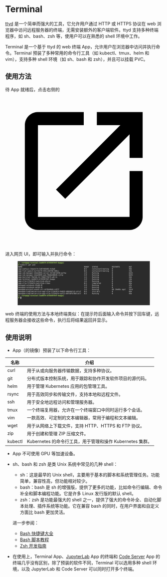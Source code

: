 # Terminal

<a target="_blank" rel="noopener noreferrer" href="https://github.com/tsl0922/ttyd">ttyd</a> 是一个简单而强大的工具，它允许用户通过 HTTP 或 HTTPS 协议在 web 浏览器中访问远程服务器的终端，无需安装额外的客户端软件。ttyd 支持多种终端程序，如 sh、bash、zsh 等，使用户可以在熟悉的 shell 环境中工作。

Terminal 是一个基于 ttyd 的 web 终端 App，允许用户在浏览器中访问并执行命令。Terminal 预装了多种常用的命令行工具（如 kubectl、tmux、helm 和 vim），支持多种 shell 环境（如 sh、bash 和 zsh），并且可以挂载 PVC。

## 使用方法

待 App 就绪后，点击右侧的 <span class="twemoji"><svg class="MuiSvgIcon-root MuiSvgIcon-colorPrimary MuiSvgIcon-fontSizeMedium css-jxtyyz" focusable="false" aria-hidden="true" viewBox="0 0 24 24" data-testid="OpenInNewIcon"><path d="M19 19H5V5h7V3H5c-1.11 0-2 .9-2 2v14c0 1.1.89 2 2 2h14c1.1 0 2-.9 2-2v-7h-2zM14 3v2h3.59l-9.83 9.83 1.41 1.41L19 6.41V10h2V3z"></path></svg></span> 进入网页 UI，即可输入并执行命令：

<figure class="screenshot">
  <img alt="ui-terminal" src="../assets/app/terminal/terminal.png" />
</figure>

web 终端的使用方法与本地终端类似：在提示符后面输入命令并按下回车键，远程服务器会接收这些命令，执行后将结果返回并显示。

## 使用说明

* App（的镜像）预装了以下命令行工具：

| 名称    | 介绍                                                      |
| ------- | --------------------------------------------------------- |
| curl    | 用于从或向服务器传输数据，支持多种协议。                  |
| git     | 分布式版本控制系统，用于跟踪和协作开发软件项目的源代码。  |
| helm    | 用于管理 Kubernetes 应用的包管理工具。                    |
| rsync   | 用于高效同步和传输文件，支持本地和远程文件。              |
| ssh     | 用于安全地远程访问和管理服务器。                          |
| tmux    | 一个终端复用器，允许在一个终端窗口中同时运行多个会话。    |
| vim     | 一款高效、可定制的文本编辑器，常用于编程和文本编辑。      |
| wget    | 用于从网络上下载文件，支持 HTTP、HTTPS 和 FTP 协议。      |
| zip     | 用于创建和管理 ZIP 压缩文件。                             |
| kubectl | Kubernetes 的命令行工具，用于管理和操作 Kubernetes 集群。 |

* App 不可使用 GPU 等加速设备。
* sh、bash 和 zsh 是类 Unix 系统中常见的几种 shell：

    * sh：这是最早的 Unix shell，主要用于基本的脚本和系统管理任务。功能简单，兼容性高，但功能相对较少。
    * bash：bash 是 sh 的增强版，提供了更多的功能，比如命令行编辑、命令补全和脚本编程功能。它是许多 Linux 发行版的默认 shell。
    * zsh：zsh 是功能最强大的 shell 之一，提供了强大的命令补全、自动化脚本处理、插件系统等功能。它在兼容 bash 的同时，在用户界面和自定义方面比 bash 更加灵活。

    进一步参阅：

    * <a target="_blank" rel="noopener noreferrer" href="https://www.runoob.com/w3cnote/bash-shortcut.html">Bash 快捷键大全</a>
    * <a target="_blank" rel="noopener noreferrer" href="https://wangdoc.com/bash/">Bash 脚本教程</a>
    * <a target="_blank" rel="noopener noreferrer" href="https://zshguide.readthedocs.io">Zsh 开发指南</a>

* 在使用上，Terminal App、[JupyterLab](./jupyterlab.md) App 的终端和 [Code Server](./codeserver.md) App 的终端几乎没有区别，除了预装的软件不同，Terminal 可以选用多种 shell 环境，以及 JupyterLab 和 Code Server 可以同时打开多个终端。
